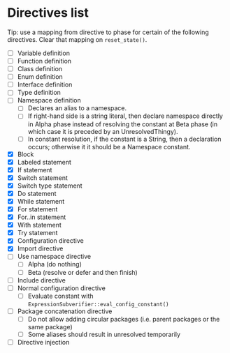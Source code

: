 # Directives list

Tip: use a mapping from directive to phase for certain of the following directives. Clear that mapping on `reset_state()`.

* [ ] Variable definition
* [ ] Function definition
* [ ] Class definition
* [ ] Enum definition
* [ ] Interface definition
* [ ] Type definition
* [ ] Namespace definition
  * [ ] Declares an alias to a namespace.
  * [ ] If right-hand side is a string literal, then declare namespace directly in Alpha phase instead of resolving the constant at Beta phase (in which case it is preceded by an UnresolvedThingy).
  * [ ] In constant resolution, if the constant is a String, then a declaration occurs; otherwise it it should be a Namespace constant.
* [x] Block
* [x] Labeled statement
* [x] If statement
* [x] Switch statement
* [x] Switch type statement
* [x] Do statement
* [x] While statement
* [x] For statement
* [x] For..in statement
* [x] With statement
* [x] Try statement
* [x] Configuration directive
* [x] Import directive
* [ ] Use namespace directive
  * [ ] Alpha (do nothing)
  * [ ] Beta (resolve or defer and then finish)
* [ ] Include directive
* [ ] Normal configuration directive
  * [ ] Evaluate constant with `ExpressionSubverifier::eval_config_constant()`
* [ ] Package concatenation directive
  * [ ] Do not allow adding circular packages (i.e. parent packages or the same package)
  * [ ] Some aliases should result in unresolved temporarily
* [ ] Directive injection